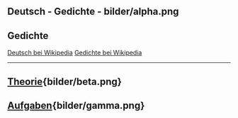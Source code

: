 
Deutsch - Gedichte - bilder/alpha.png
---
## Gedichte

[Deutsch bei Wikipedia](https://de.wikipedia.org/wiki/Deutsch)
[Gedichte bei Wikipedia](https://de.wikipedia.org/wiki/Gedichte)

---
## [Theorie](theorie.md){bilder/beta.png}
## [Aufgaben](aufgaben.md){bilder/gamma.png}
